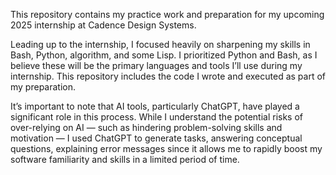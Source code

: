 This repository contains my practice work and preparation for my upcoming 2025 internship at Cadence Design Systems.

Leading up to the internship, I focused heavily on sharpening my skills in Bash, Python, algorithm, and some Lisp. I prioritized Python and Bash, as I believe these will be the primary languages and tools I’ll use during my internship. This repository includes the code I wrote and executed as part of my preparation.

It’s important to note that AI tools, particularly ChatGPT, have played a significant role in this process. While I understand the potential risks of over-relying on AI — such as hindering problem-solving skills and motivation — I used ChatGPT to generate tasks, answering conceptual questions, explaining error messages since it allows me to rapidly boost my software familiarity and skills in a limited period of time.
